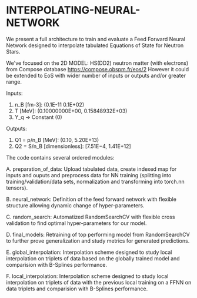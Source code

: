 # INTERPOLATING-NEURAL-NETWORK
We present a full architecture to train and evaluate a Feed Forward Neural Network designed to interpolate tabulated Equations of State for Neutron Stars. 

We've focused on the 2D MODEL: HS(DD2) neutron matter (with electrons) from Compose database https://compose.obspm.fr/eos/2
However it could be extended to EoS with wider number of inputs or outputs and/or greater range.

Inputs:
1. n_B [fm-3]: (0.1E-11 0.1E+02)
2. T [MeV]: (0.10000000E+00, 0.15848932E+03)
3. Y_q → Constant (0)

Outputs:
1. Q1 = p/n_B [MeV]: (0.10, 5.20E+13)
2. Q2 = S/n_B [dimensionless]: [7.51E−4, 1.41E+12]


The code contains several ordered modules:

A. preparation_of_data: Upload tabulated data, create indexed map for inputs and ouputs and preprocess data for NN training (splitting into training/validation/data sets, normalization and transforming into torch.nn tensors).

B. neural_network: Definition of the feed forward network with flexible structure allowing dynamic change of hyper-parameters.

C. random_search: Automatized RandomSearchCV with flexible cross validation to find optimal hyper-parameters for our model. 

D. final_models: Retraining of top performing model from RandomSearchCV to further prove generalization and study metrics for generated predictions.

E. global_interpolation: Interpolation scheme designed to study local interpolation on triplets of data based on the globally trained model and comparision with B-Splines performance.

F. local_interpolation: Interpolation scheme designed to study local interpolation on triplets of data with the previous local training on a FFNN on data triplets and comparision with B-Splines performance.
